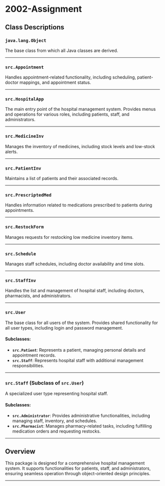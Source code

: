 # 2002-Assignment

## Class Descriptions

### `java.lang.Object`
The base class from which all Java classes are derived.

---

### `src.Appointment`
Handles appointment-related functionality, including scheduling, patient-doctor mappings, and appointment status.

---

### `src.HospitalApp`
The main entry point of the hospital management system. Provides menus and operations for various roles, including patients, staff, and administrators.

---

### `src.MedicineInv`
Manages the inventory of medicines, including stock levels and low-stock alerts.

---

### `src.PatientInv`
Maintains a list of patients and their associated records.

---

### `src.PrescriptedMed`
Handles information related to medications prescribed to patients during appointments.

---

### `src.RestockForm`
Manages requests for restocking low medicine inventory items.

---

### `src.Schedule`
Manages staff schedules, including doctor availability and time slots.

---

### `src.StaffInv`
Handles the list and management of hospital staff, including doctors, pharmacists, and administrators.

---

### `src.User`
The base class for all users of the system. Provides shared functionality for all user types, including login and password management.

#### Subclasses:
- **`src.Patient`**: Represents a patient, managing personal details and appointment records.
- **`src.Staff`**: Represents hospital staff with additional management responsibilities.

---

### `src.Staff` (Subclass of `src.User`)
A specialized user type representing hospital staff.

#### Subclasses:
- **`src.Administrator`**: Provides administrative functionalities, including managing staff, inventory, and schedules.
- **`src.Pharmacist`**: Manages pharmacy-related tasks, including fulfilling medication orders and requesting restocks.

---

## Overview
This package is designed for a comprehensive hospital management system. It supports functionalities for patients, staff, and administrators, ensuring seamless operation through object-oriented design principles.

---
